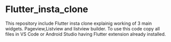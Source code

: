 # Flutter_insta_clone
This repository include Flutter insta clone explainig working of 3 main widgets. Pageview,Listview and listview builder.
To use this code copy all files in VS Code or Android Studio having Flutter extension already installed.

